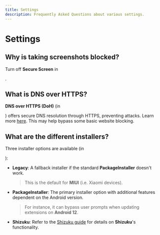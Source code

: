 ```yaml
---
title: Settings
description: Frequently Asked Questions about various settings.
---
```


# Settings

## Why is taking screenshots blocked?
Turn off **Secure Screen** in <nav to="security-and-privacy">.

## What is DNS over HTTPS?
**DNS over HTTPS (DoH)** (in <nav to="advanced">) offers secure DNS resolution through HTTPS, preventing attacks.
Learn more [here](https://www.cloudflare.com/learning/dns/dns-over-tls/). This may help bypass some basic website blocking.

## What are the different installers?
Three installer options are available (in <nav to="advanced">):

* **Legacy**: A fallback installer if the standard **PackageInstaller** doesn't work.
  > This is the default for **MIUI** (i.e. Xiaomi devices).
* **PackageInstaller**: The primary installer option with additional features dependent on the Android version.
  > For instance, it can bypass user prompts when updating extensions on **Android 12**.
* **Shizuku**: Refer to the [Shizuku guide](/docs/guides/shizuku) for details on **Shizuku**'s functionality.
